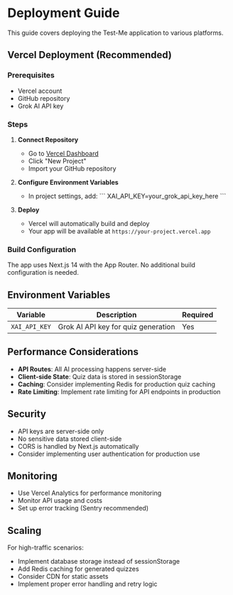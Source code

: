 # Deployment Guide

This guide covers deploying the Test-Me application to various platforms.

## Vercel Deployment (Recommended)

### Prerequisites
- Vercel account
- GitHub repository
- Grok AI API key

### Steps

1. **Connect Repository**
   - Go to [Vercel Dashboard](https://vercel.com/dashboard)
   - Click "New Project"
   - Import your GitHub repository

2. **Configure Environment Variables**
   - In project settings, add:
     \`\`\`
     XAI_API_KEY=your_grok_api_key_here
     \`\`\`

3. **Deploy**
   - Vercel will automatically build and deploy
   - Your app will be available at `https://your-project.vercel.app`

### Build Configuration

The app uses Next.js 14 with the App Router. No additional build configuration is needed.

## Environment Variables

| Variable | Description | Required |
|----------|-------------|----------|
| `XAI_API_KEY` | Grok AI API key for quiz generation | Yes |

## Performance Considerations

- **API Routes**: All AI processing happens server-side
- **Client-side State**: Quiz data is stored in sessionStorage
- **Caching**: Consider implementing Redis for production quiz caching
- **Rate Limiting**: Implement rate limiting for API endpoints in production

## Security

- API keys are server-side only
- No sensitive data stored client-side
- CORS is handled by Next.js automatically
- Consider implementing user authentication for production use

## Monitoring

- Use Vercel Analytics for performance monitoring
- Monitor API usage and costs
- Set up error tracking (Sentry recommended)

## Scaling

For high-traffic scenarios:
- Implement database storage instead of sessionStorage
- Add Redis caching for generated quizzes
- Consider CDN for static assets
- Implement proper error handling and retry logic

